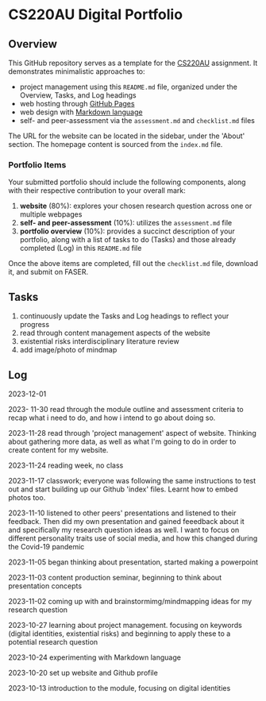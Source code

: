 # CS220AU Digital Portfolio

## Overview
This GitHub repository serves as a template for the [CS220AU](https://navigatingthedigitalworld.com/docs/cs220au) assignment. It demonstrates minimalistic approaches to:

- project management using this `README.md` file, organized under the Overview, Tasks, and Log headings
- web hosting through [GitHub Pages](https://pages.github.com/)
- web design with [Markdown language](https://guides.github.com/features/mastering-markdown/)
- self- and peer-assessment via the `assessment.md` and `checklist.md` files

The URL for the website can be located in the sidebar, under the 'About' section. The homepage content is sourced from the `index.md` file.

### Portfolio Items
Your submitted portfolio should include the following components, along with their respective contribution to your overall mark:

1. **website** (80%): explores your chosen research question across one or multiple webpages
2. **self- and peer-assessment** (10%): utilizes the `assessment.md` file
3. **portfolio overview** (10%): provides a succinct description of your portfolio, along with a list of tasks to do (Tasks) and those already completed (Log) in this `README.md` file

Once the above items are completed, fill out the `checklist.md` file, download it, and submit on FASER.


## Tasks
1. continuously update the Tasks and Log headings to reflect your progress
2. read through content management aspects of the website
3. existential risks interdisciplinary literature review
4. add image/photo of mindmap 


## Log
2023-12-01

2023- 11-30 read through the module outline and assessment criteria to recap what i need to do, and how i intend to go about doing so. 

2023-11-28 read through 'project management' aspect of website. Thinking about gathering more data, as well as what I'm going to do in order to create content for my website. 

2023-11-24 reading week, no class

2023-11-17 classwork; everyone was following the same instructions to test out and start building up our Github 'index' files. Learnt how to embed photos too.

2023-11-10 listened to other peers' presentations and listened to their feedback. Then did my own presentation and gained feeedback about it and specifically my research question ideas as well. I want to focus on different personality traits use of social media, and how this changed during the Covid-19 pandemic

2023-11-05 began thinking about presentation, started making a powerpoint

2023-11-03 content production seminar, beginning to think about presentation concepts 

2023-11-02 coming up with and brainstormimg/mindmapping ideas for my research question

2023-10-27 learning about project management. focusing on keywords (digital identities, existential risks) and beginning to apply these to a potential research question

2023-10-24 experimenting with Markdown language

2023-10-20 set up website and Github profile 

2023-10-13 introduction to the module, focusing on digital identities 
